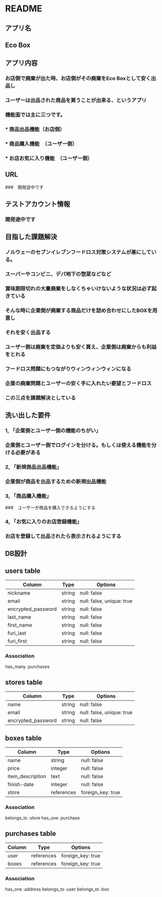 # README

## アプリ名 
## Eco Box

## アプリ内容
### お店側で廃棄が出た時、お店側がその廃棄をEco Boxとして安く出品し
### ユーザーは出品された商品を買うことが出来る、というアプリ
### 機能面では主に三つです。
### * 商品出品機能（お店側）
### * 商品購入機能　（ユーザー側）
### * お店お気に入り機能　（ユーザー側）

## URL
###　開発途中です

## テストアカウント情報
### 開発途中です

## 目指した課題解決
### ノルウェーのセブンイレブンフードロス対策システムが基にしている。

### スーパーやコンビニ、デパ地下の惣菜などなど
### 賞味期限切れの大量廃棄をしなくちゃいけないような状況は必ず起きている
### そんな時に企業側が廃棄する商品だけを詰め合わせにしたBOXを用意し
### それを安く出品する
### ユーザー側は廃棄を定価よりも安く買え、企業側は廃棄からも利益をとれる
### フードロス問題にもつながりウィンウィンウィンになる

### 企業の廃棄問題とユーザーの安く手に入れたい要望とフードロス
### この三点を課題解決としている

## 洗い出した要件

### 1, 「企業側とユーザー側の機能のちがい」 
### 企業側とユーザー側でログインを分ける。もしくは使える機能を分ける必要がある

### 2, 「新規商品出品機能」 
### 企業側が商品を出品するための新規出品機能

### 3, 「商品購入機能」
###　ユーザーが商品を購入できるようにする

### 4, 「お気に入りのお店登録機能」
### お店を登録して出品されたら表示されるようにする



## DB設計
## users table
|Column             |Type       |Options                   |
|-------------------|-----------|--------------------------|
|nickname           |string     |null: false               |
|email              |string     |null: false, unique: true |
|encrypted_password |string     |null: false               |
|last_name          |string     |null: false               |
|first_name         |string     |null: false               |
|furi_last          |string     |null: false               |
|furi_first         |string     |null: false               |


### Association
has_many :purchases

## stores table
|Column             |Type       |Options                   |
|-------------------|-----------|--------------------------|
|name               |string     |null: false               |
|email              |string     |null: false, unique: true |
|encrypted_password |string     |null: false               |


## boxes table
|Column           |Type            |Options                               |
|-----------------|--------------- |--------------------------------------|
|name             |string          |null: false                           |
|price            |integer         |null: false                           |
|item_description |text            |null: false                           |
|finish-date      |integer         |null: false                           |
|store            |references      |foreign_key: true                     |

### Association
belongs_to :store
has_one :purchase

## purchases table
|Column    |Type       |Options           |
|--------- |-----------|------------------|
|user      |references |foreign_key: true |
|boxes      |references |foreign_key: true |

### Association
has_one :address
belongs_to :user
belongs_to :box